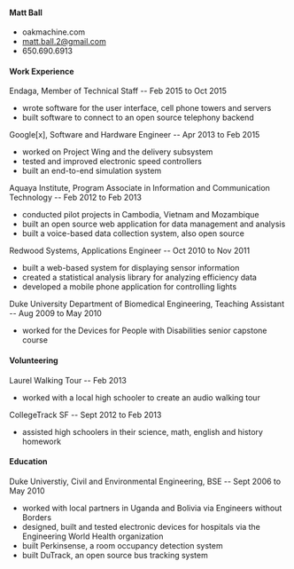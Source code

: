 #### Matt Ball
* oakmachine.com
* matt.ball.2@gmail.com
* 650.690.6913


#### Work Experience
Endaga, Member of Technical Staff -- Feb 2015 to Oct 2015

* wrote software for the user interface, cell phone towers and servers
* built software to connect to an open source telephony backend

Google[x], Software and Hardware Engineer -- Apr 2013 to Feb 2015

* worked on Project Wing and the delivery subsystem
* tested and improved electronic speed controllers
* built an end-to-end simulation system

Aquaya Institute, Program Associate in Information and Communication Technology -- Feb 2012 to Feb 2013

* conducted pilot projects in Cambodia, Vietnam and Mozambique
* built an open source web application for data management and analysis
* built a voice-based data collection system, also open source

Redwood Systems, Applications Engineer -- Oct 2010 to Nov 2011

* built a web-based system for displaying sensor information
* created a statistical analysis library for analyzing efficiency data
* developed a mobile phone application for controlling lights

Duke University Department of Biomedical Engineering, Teaching Assistant -- Aug 2009 to May 2010

* worked for the Devices for People with Disabilities senior capstone course


#### Volunteering
Laurel Walking Tour -- Feb 2013

* worked with a local high schooler to create an audio walking tour

CollegeTrack SF -- Sept 2012 to Feb 2013

* assisted high schoolers in their science, math, english and history homework


#### Education
Duke Universtiy, Civil and Environmental Engineering, BSE -- Sept 2006 to May 2010

* worked with local partners in Uganda and Bolivia via Engineers without Borders
* designed, built and tested electronic devices for hospitals via the Engineering World Health organization
* built Perkinsense, a room occupancy detection system
* built DuTrack, an open source bus tracking system
